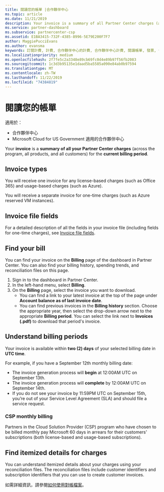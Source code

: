 ```yaml
---
title: 閱讀您的帳單 |合作夥伴中心
ms.topic: article
ms.date: 11/21/2019
description: Your invoice is a summary of all Partner Center charges (across the program, products, and customers) for the current monthly period.
ms.service: partner-dashboard
ms.subservice: partnercenter-csp
ms.assetid: E1BA3415-732F-4385-8996-5E79E200F7F7
author: MaggiePucciEvans
ms.author: evansma
keywords: 訂閱計費, 計費, 合作夥伴中心的計費, 合作夥伴中心計費, 閱讀帳單, 發票, 合作夥伴中心發票, CSP 發票, 我的帳單在哪裡？
ms.localizationpriority: medium
ms.openlocfilehash: 2f7fe5c2a3348e89cb69fc0d4e89b97f56fb2083
ms.sourcegitcommit: 1c3d3b95135e1daad5ba5585a090e84ab0b97594
ms.translationtype: MT
ms.contentlocale: zh-TW
ms.lasthandoff: 11/22/2019
ms.locfileid: "74384819"
---
```

# <a name="read-your-bill"></a>閱讀您的帳單

適用於：

- 合作夥伴中心
- Microsoft Cloud for US Government 適用的合作夥伴中心

Your **invoice** is a **summary of all your Partner Center charges** (across the program, all products, and all customers) for the **current billing period**.

## <a name="invoice-types"></a>Invoice types

You will receive one invoice for any license-based charges (such as Office 365) and usage-based charges (such as Azure).

You will receive a separate invoice for one-time charges (such as Azure reserved VM instances).

## <a name="invoice-file-fields"></a>Invoice file fields

For a detailed description of all the fields in your invoice file (including fields for one-time charges), see [Invoice file fields](invoice-file.md).

## <a name="find-your-bill"></a>Find your bill

You can find your invoice on the **Billing** page of the dashboard in Partner Center. You can also find your billing history, spending trends, and reconciliation files on this page.

1. Sign in to the dashboard in Partner Center.
2. In the left-hand menu, select **Billing**.
3. On the **Billing** page, select the invoice you want to download.
    - You can find a link to your latest invoice at the top of the page under **Account balance as of last invoice date**.
    - You can find previous invoices in the **Billing history** section. Choose the appropriate year, then select the drop-down arrow next to the appropriate **Billing period**. You can select the link next to **Invoices (.pdf)** to download that period's invoice.

## <a name="understand-billing-periods"></a>Understand billing periods

Your invoice is available within **two (2) days** of your selected billing date in **UTC time**.

For example, if you have a September 12th monthly billing date:

- The invoice generation process will **begin** at 12:00AM UTC on September 13th.
- The invoice generation process will **complete** by 12:00AM UTC on September 14th.
- If you do not see your invoice by 11:59PM UTC on September 15th, you’re out of your Service Level Agreement (SLA) and should file a service request.

### <a name="csp-monthly-billing"></a>CSP monthly billing

Partners in the Cloud Solution Provider (CSP) program who have chosen to be billed monthly pay Microsoft 60 days in arrears for their customers' subscriptions (both license-based and usage-based subscriptions).

## <a name="find-itemized-details-for-charges"></a>Find itemized details for charges

You can understand itemized details about your charges using your reconciliation files. The reconciliation files include customer identifiers and subscription identifiers that you can use to create customer invoices.

如需詳細資訊，請參閱[如何使用對帳檔案](use-the-reconciliation-files.md)。
